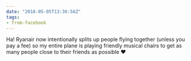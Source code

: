 ```yaml
---
date: "2018-05-05T13:36:56Z"
tags:
- from-facebook
---
```

Ha! Ryanair now intentionally splits up people flying together (unless you pay a fee) so my entire plane is playing friendly musical chairs to get as many people close to their friends as possible ♥️
